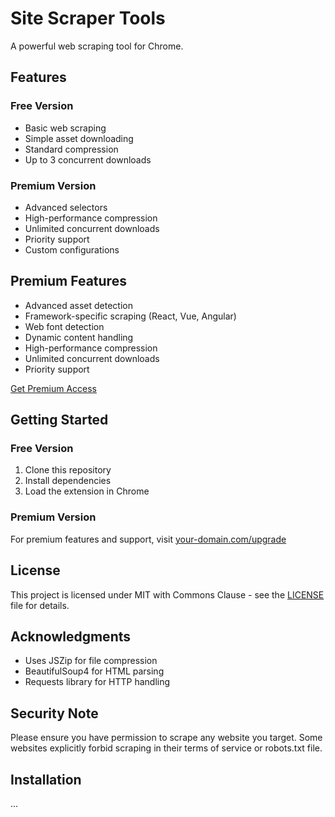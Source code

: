 # Site Scraper Tools

A powerful web scraping tool for Chrome.

## Features

### Free Version
- Basic web scraping
- Simple asset downloading
- Standard compression
- Up to 3 concurrent downloads

### Premium Version
- Advanced selectors
- High-performance compression
- Unlimited concurrent downloads
- Priority support
- Custom configurations

## Premium Features
- Advanced asset detection
- Framework-specific scraping (React, Vue, Angular)
- Web font detection
- Dynamic content handling
- High-performance compression
- Unlimited concurrent downloads
- Priority support

[Get Premium Access](https://your-domain.com/premium)

## Getting Started

### Free Version
1. Clone this repository
2. Install dependencies
3. Load the extension in Chrome

### Premium Version
For premium features and support, visit [your-domain.com/upgrade](https://your-domain.com/upgrade)

## License
This project is licensed under MIT with Commons Clause - see the [LICENSE](LICENSE) file for details.

## Acknowledgments

- Uses JSZip for file compression
- BeautifulSoup4 for HTML parsing
- Requests library for HTTP handling

## Security Note

Please ensure you have permission to scrape any website you target. Some websites explicitly forbid scraping in their terms of service or robots.txt file.

## Installation
...